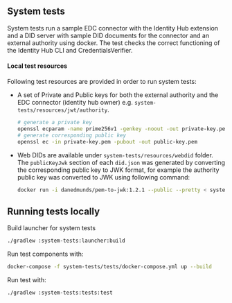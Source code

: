 ## System tests

System tests run a sample EDC connector with the Identity Hub extension and a DID server with sample DID documents for the connector and an external authority using docker. The test checks the correct functioning of the Identity Hub CLI and CredentialsVerifier.

#### Local test resources

Following test resources are provided in order to run system tests:

- A set of Private and Public keys for both the external authority and the EDC connector (identity hub owner) e.g. `system-tests/resources/jwt/authority`.

    ```bash
    # generate a private key
    openssl ecparam -name prime256v1 -genkey -noout -out private-key.pem
    # generate corresponding public key
    openssl ec -in private-key.pem -pubout -out public-key.pem
    ```
- Web DIDs are available under `system-tests/resources/webdid` folder. The `publicKeyJwk` section of each `did.json` was generated by converting the corresponding public key to JWK format, for example the authority public key was converted to JWK using following command:

    ```bash
    docker run -i danedmunds/pem-to-jwk:1.2.1 --public --pretty < system-tests/tests/resources/jwt/identity-hub-owner/public-key.pem
    ```

## Running tests locally 

Build launcher for system tests
```bash
./gradlew :system-tests:launcher:build
```

Run test components with:

```bash
docker-compose -f system-tests/tests/docker-compose.yml up --build
```

Run test with:

```bash
./gradlew :system-tests:tests:test
```